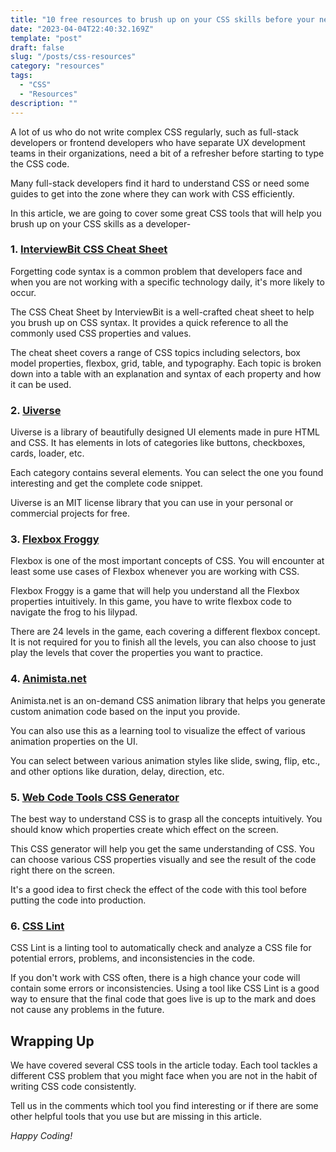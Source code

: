 ```yaml
---
title: "10 free resources to brush up on your CSS skills before your next front-end project!"
date: "2023-04-04T22:40:32.169Z"
template: "post"
draft: false
slug: "/posts/css-resources"
category: "resources"
tags:
  - "CSS"
  - "Resources"
description: ""
---
```


A lot of us who do not write complex CSS regularly, such as full-stack developers or frontend developers who have separate UX development teams in their organizations, need a bit of a refresher before starting to type the CSS code.

Many full-stack developers find it hard to understand CSS or need some guides to get into the zone where they can work with CSS efficiently.

In this article, we are going to cover some great CSS tools that will help you brush up on your CSS skills as a developer-


### 1. [InterviewBit CSS Cheat Sheet](https://www.interviewbit.com/css-cheat-sheet/)

Forgetting code syntax is a common problem that developers face and when you are not working with a specific technology daily, it's more likely to occur.

The CSS Cheat Sheet by InterviewBit is a well-crafted cheat sheet to help you brush up on CSS syntax. It provides a quick reference to all the commonly used CSS properties and values.

The cheat sheet covers a range of CSS topics including selectors, box model properties, flexbox, grid, table, and typography. Each topic is broken down into a table with an explanation and syntax of each property and how it can be used.


### 2. [Uiverse](https://uiverse.io/all)

Uiverse is a library of beautifully designed UI elements made in pure HTML and CSS. It has elements in lots of categories like buttons, checkboxes, cards, loader, etc.

Each category contains several elements. You can select the one you found interesting and get the complete code snippet.

Uiverse is an MIT license library that you can use in your personal or commercial projects for free.


### 3. [Flexbox Froggy](https://flexboxfroggy.com/)

Flexbox is one of the most important concepts of CSS. You will encounter at least some use cases of Flexbox whenever you are working with CSS.

Flexbox Froggy is a game that will help you understand all the Flexbox properties intuitively. In this game, you have to write flexbox code to navigate the frog to his lilypad.

There are 24 levels in the game, each covering a different flexbox concept. It is not required for you to finish all the levels, you can also choose to just play the levels that cover the properties you want to practice.


### 4. [Animista.net](https://animista.net/)

Animista.net is an on-demand CSS animation library that helps you generate custom animation code based on the input you provide.

You can also use this as a learning tool to visualize the effect of various animation properties on the UI.

You can select between various animation styles like slide, swing, flip, etc., and other options like duration, delay, direction, etc.


### 5. [Web Code Tools CSS Generator](https://webcode.tools/generators/css/)

The best way to understand CSS is to grasp all the concepts intuitively. You should know which properties create which effect on the screen.

This CSS generator will help you get the same understanding of CSS. You can choose various CSS properties visually and see the result of the code right there on the screen.

It's a good idea to first check the effect of the code with this tool before putting the code into production.


### 6. [CSS Lint](http://csslint.net/)

CSS Lint is a linting tool to automatically check and analyze a CSS file for potential errors, problems, and inconsistencies in the code.

If you don't work with CSS often, there is a high chance your code will contain some errors or inconsistencies. Using a tool like CSS Lint is a good way to ensure that the final code that goes live is up to the mark and does not cause any problems in the future.


## Wrapping Up

We have covered several CSS tools in the article today. Each tool tackles a different CSS problem that you might face when you are not in the habit of writing CSS code consistently.

Tell us in the comments which tool you find interesting or if there are some other helpful tools that you use but are missing in this article.

_Happy Coding!_
